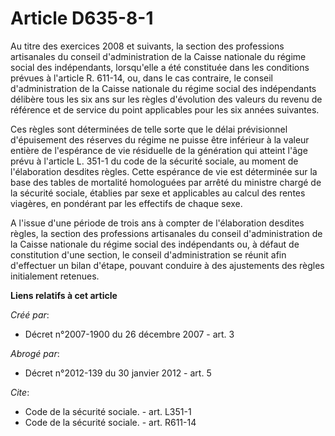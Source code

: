 # Article D635-8-1

Au titre des exercices 2008 et suivants, la section des professions artisanales du conseil d'administration de la Caisse
nationale du régime social des indépendants, lorsqu'elle a été constituée dans les conditions prévues à l'article R. 611-14,
ou, dans le cas contraire, le conseil d'administration de la Caisse nationale du régime social des indépendants délibère tous
les six ans sur les règles d'évolution des valeurs du revenu de référence et de service du point applicables pour les six
années suivantes. 

Ces règles sont déterminées de telle sorte que le délai prévisionnel d'épuisement des réserves du régime ne puisse être
inférieur à la valeur entière de l'espérance de vie résiduelle de la génération qui atteint l'âge prévu à l'article L. 351-1
du code de la sécurité sociale, au moment de l'élaboration desdites règles. Cette espérance de vie est déterminée sur la base
des tables de mortalité homologuées par arrêté du ministre chargé de la sécurité sociale, établies par sexe et applicables au
calcul des rentes viagères, en pondérant par les effectifs de chaque sexe.

A l'issue d'une période de trois ans à compter de l'élaboration desdites règles, la section des professions artisanales du
conseil d'administration de la Caisse nationale du régime social des indépendants ou, à défaut de constitution d'une section,
le conseil d'administration se réunit afin d'effectuer un bilan d'étape, pouvant conduire à des ajustements des règles
initialement retenues.

**Liens relatifs à cet article**

_Créé par_:

  - Décret n°2007-1900 du 26 décembre 2007 - art. 3

_Abrogé par_:

  - Décret n°2012-139 du 30 janvier 2012 - art. 5

_Cite_:

  - Code de la sécurité sociale. - art. L351-1
  - Code de la sécurité sociale. - art. R611-14
